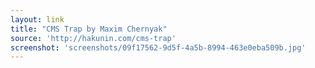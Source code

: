 ```yaml
---
layout: link
title: "CMS Trap by Maxim Chernyak"
source: 'http://hakunin.com/cms-trap'
screenshot: 'screenshots/09f17562-9d5f-4a5b-8994-463e0eba509b.jpg'
---
```


